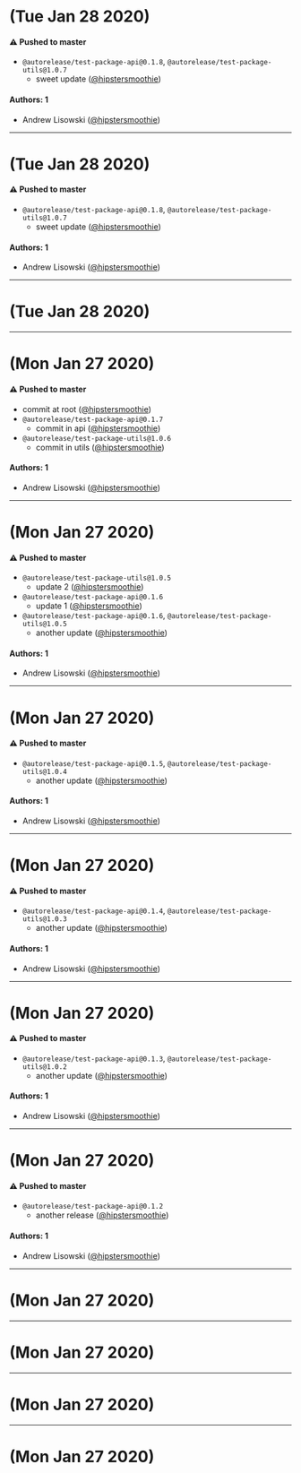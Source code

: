 # (Tue Jan 28 2020)

#### ⚠️  Pushed to master

- `@autorelease/test-package-api@0.1.8`, `@autorelease/test-package-utils@1.0.7`
  - sweet update  ([@hipstersmoothie](https://github.com/hipstersmoothie))

#### Authors: 1

- Andrew Lisowski ([@hipstersmoothie](https://github.com/hipstersmoothie))

---

# (Tue Jan 28 2020)

#### ⚠️  Pushed to master

- `@autorelease/test-package-api@0.1.8`, `@autorelease/test-package-utils@1.0.7`
  - sweet update  ([@hipstersmoothie](https://github.com/hipstersmoothie))

#### Authors: 1

- Andrew Lisowski ([@hipstersmoothie](https://github.com/hipstersmoothie))

---

# (Tue Jan 28 2020)



---

# (Mon Jan 27 2020)

#### ⚠️  Pushed to master

- commit at root  ([@hipstersmoothie](https://github.com/hipstersmoothie))
- `@autorelease/test-package-api@0.1.7`
  - commit in api  ([@hipstersmoothie](https://github.com/hipstersmoothie))
- `@autorelease/test-package-utils@1.0.6`
  - commit in utils  ([@hipstersmoothie](https://github.com/hipstersmoothie))

#### Authors: 1

- Andrew Lisowski ([@hipstersmoothie](https://github.com/hipstersmoothie))

---

# (Mon Jan 27 2020)

#### ⚠️  Pushed to master

- `@autorelease/test-package-utils@1.0.5`
  - update 2  ([@hipstersmoothie](https://github.com/hipstersmoothie))
- `@autorelease/test-package-api@0.1.6`
  - update 1  ([@hipstersmoothie](https://github.com/hipstersmoothie))
- `@autorelease/test-package-api@0.1.6`, `@autorelease/test-package-utils@1.0.5`
  - another update  ([@hipstersmoothie](https://github.com/hipstersmoothie))

#### Authors: 1

- Andrew Lisowski ([@hipstersmoothie](https://github.com/hipstersmoothie))

---

# (Mon Jan 27 2020)

#### ⚠️  Pushed to master

- `@autorelease/test-package-api@0.1.5`, `@autorelease/test-package-utils@1.0.4`
  - another update  ([@hipstersmoothie](https://github.com/hipstersmoothie))

#### Authors: 1

- Andrew Lisowski ([@hipstersmoothie](https://github.com/hipstersmoothie))

---

# (Mon Jan 27 2020)

#### ⚠️  Pushed to master

- `@autorelease/test-package-api@0.1.4`, `@autorelease/test-package-utils@1.0.3`
  - another update  ([@hipstersmoothie](https://github.com/hipstersmoothie))

#### Authors: 1

- Andrew Lisowski ([@hipstersmoothie](https://github.com/hipstersmoothie))

---

# (Mon Jan 27 2020)

#### ⚠️  Pushed to master

- `@autorelease/test-package-api@0.1.3`, `@autorelease/test-package-utils@1.0.2`
  - another update  ([@hipstersmoothie](https://github.com/hipstersmoothie))

#### Authors: 1

- Andrew Lisowski ([@hipstersmoothie](https://github.com/hipstersmoothie))

---

# (Mon Jan 27 2020)

#### ⚠️  Pushed to master

- `@autorelease/test-package-api@0.1.2`
  - another release  ([@hipstersmoothie](https://github.com/hipstersmoothie))

#### Authors: 1

- Andrew Lisowski ([@hipstersmoothie](https://github.com/hipstersmoothie))

---

# (Mon Jan 27 2020)



---

# (Mon Jan 27 2020)



---

# (Mon Jan 27 2020)



---

# (Mon Jan 27 2020)

